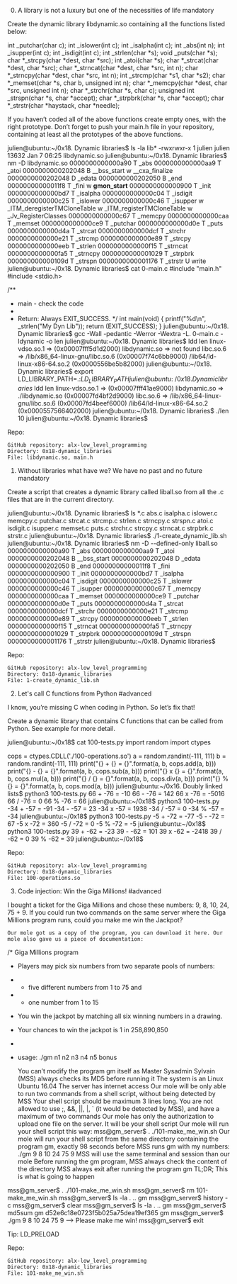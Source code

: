 
0. A library is not a luxury but one of the necessities of life
mandatory

Create the dynamic library libdynamic.so containing all the functions listed below:

int _putchar(char c);
int _islower(int c);
int _isalpha(int c);
int _abs(int n);
int _isupper(int c);
int _isdigit(int c);
int _strlen(char *s);
void _puts(char *s);
char *_strcpy(char *dest, char *src);
int _atoi(char *s);
char *_strcat(char *dest, char *src);
char *_strncat(char *dest, char *src, int n);
char *_strncpy(char *dest, char *src, int n);
int _strcmp(char *s1, char *s2);
char *_memset(char *s, char b, unsigned int n);
char *_memcpy(char *dest, char *src, unsigned int n);
char *_strchr(char *s, char c);
unsigned int _strspn(char *s, char *accept);
char *_strpbrk(char *s, char *accept);
char *_strstr(char *haystack, char *needle);

If you haven’t coded all of the above functions create empty ones, with the right prototype.
Don’t forget to push your main.h file in your repository, containing at least all the prototypes of the above functions.

julien@ubuntu:~/0x18. Dynamic libraries$ ls -la lib*
-rwxrwxr-x 1 julien julien 13632 Jan  7 06:25 libdynamic.so
julien@ubuntu:~/0x18. Dynamic libraries$ nm -D libdynamic.so
0000000000000a90 T _abs
0000000000000aa9 T _atoi
0000000000202048 B __bss_start
                 w __cxa_finalize
0000000000202048 D _edata
0000000000202050 B _end
00000000000011f8 T _fini
                 w __gmon_start__
0000000000000900 T _init
0000000000000bd7 T _isalpha
0000000000000c04 T _isdigit
0000000000000c25 T _islower
0000000000000c46 T _isupper
                 w _ITM_deregisterTMCloneTable
                 w _ITM_registerTMCloneTable
                 w _Jv_RegisterClasses
0000000000000c67 T _memcpy
0000000000000caa T _memset
0000000000000ce9 T _putchar
0000000000000d0e T _puts
0000000000000d4a T _strcat
0000000000000dcf T _strchr
0000000000000e21 T _strcmp
0000000000000e89 T _strcpy
0000000000000eeb T _strlen
0000000000000f15 T _strncat
0000000000000fa5 T _strncpy
0000000000001029 T _strpbrk
000000000000109d T _strspn
0000000000001176 T _strstr
                 U write
julien@ubuntu:~/0x18. Dynamic libraries$ cat 0-main.c
#include "main.h"
#include <stdio.h>

/**
 * main - check the code
 *
 * Return: Always EXIT_SUCCESS.
 */
int main(void)
{
    printf("%d\n", _strlen("My Dyn Lib"));
    return (EXIT_SUCCESS);
}
julien@ubuntu:~/0x18. Dynamic libraries$ gcc -Wall -pedantic -Werror -Wextra -L. 0-main.c -ldynamic -o len
julien@ubuntu:~/0x18. Dynamic libraries$ ldd len
    linux-vdso.so.1 =>  (0x00007fff5d1d2000)
    libdynamic.so => not found
    libc.so.6 => /lib/x86_64-linux-gnu/libc.so.6 (0x00007f74c6bb9000)
    /lib64/ld-linux-x86-64.so.2 (0x0000556be5b82000)
julien@ubuntu:~/0x18. Dynamic libraries$ export LD_LIBRARY_PATH=.:$LD_LIBRARY_PATH
julien@ubuntu:~/0x18. Dynamic libraries$ ldd len
    linux-vdso.so.1 =>  (0x00007fff41ae9000)
    libdynamic.so => ./libdynamic.so (0x00007fd4bf2d9000)
    libc.so.6 => /lib/x86_64-linux-gnu/libc.so.6 (0x00007fd4beef6000)
    /lib64/ld-linux-x86-64.so.2 (0x0000557566402000)
julien@ubuntu:~/0x18. Dynamic libraries$ ./len
10
julien@ubuntu:~/0x18. Dynamic libraries$

Repo:

    GitHub repository: alx-low_level_programming
    Directory: 0x18-dynamic_libraries
    File: libdynamic.so, main.h

1. Without libraries what have we? We have no past and no future
mandatory

Create a script that creates a dynamic library called liball.so from all the .c files that are in the current directory.

julien@ubuntu:~/0x18. Dynamic libraries$ ls *.c
abs.c   isalpha.c  islower.c  memcpy.c  putchar.c  strcat.c  strcmp.c  strlen.c   strncpy.c  strspn.c
atoi.c  isdigit.c  isupper.c  memset.c  puts.c     strchr.c  strcpy.c  strncat.c  strpbrk.c  strstr.c
julien@ubuntu:~/0x18. Dynamic libraries$ ./1-create_dynamic_lib.sh
julien@ubuntu:~/0x18. Dynamic libraries$ nm -D --defined-only liball.so
0000000000000a90 T _abs
0000000000000aa9 T _atoi
0000000000202048 B __bss_start
0000000000202048 D _edata
0000000000202050 B _end
00000000000011f8 T _fini
0000000000000900 T _init
0000000000000bd7 T _isalpha
0000000000000c04 T _isdigit
0000000000000c25 T _islower
0000000000000c46 T _isupper
0000000000000c67 T _memcpy
0000000000000caa T _memset
0000000000000ce9 T _putchar
0000000000000d0e T _puts
0000000000000d4a T _strcat
0000000000000dcf T _strchr
0000000000000e21 T _strcmp
0000000000000e89 T _strcpy
0000000000000eeb T _strlen
0000000000000f15 T _strncat
0000000000000fa5 T _strncpy
0000000000001029 T _strpbrk
000000000000109d T _strspn
0000000000001176 T _strstr
julien@ubuntu:~/0x18. Dynamic libraries$

Repo:

    GitHub repository: alx-low_level_programming
    Directory: 0x18-dynamic_libraries
    File: 1-create_dynamic_lib.sh

2. Let's call C functions from Python
#advanced

I know, you’re missing C when coding in Python. So let’s fix that!

Create a dynamic library that contains C functions that can be called from Python. See example for more detail.

julien@ubuntu:~/0x18$ cat 100-tests.py
import random
import ctypes

cops = ctypes.CDLL('./100-operations.so')
a = random.randint(-111, 111)
b = random.randint(-111, 111)
print("{} + {} = {}".format(a, b, cops.add(a, b)))
print("{} - {} = {}".format(a, b, cops.sub(a, b)))
print("{} x {} = {}".format(a, b, cops.mul(a, b)))
print("{} / {} = {}".format(a, b, cops.div(a, b)))
print("{} % {} = {}".format(a, b, cops.mod(a, b)))
julien@ubuntu:~/0x16. Doubly linked lists$ python3 100-tests.py
66 + -76 = -10
66 - -76 = 142
66 x -76 = -5016
66 / -76 = 0
66 % -76 = 66
julien@ubuntu:~/0x18$ python3 100-tests.py
-34 + -57 = -91
-34 - -57 = 23
-34 x -57 = 1938
-34 / -57 = 0
-34 % -57 = -34
julien@ubuntu:~/0x18$ python3 100-tests.py
-5 + -72 = -77
-5 - -72 = 67
-5 x -72 = 360
-5 / -72 = 0
-5 % -72 = -5
julien@ubuntu:~/0x18$ python3 100-tests.py
39 + -62 = -23
39 - -62 = 101
39 x -62 = -2418
39 / -62 = 0
39 % -62 = 39
julien@ubuntu:~/0x18$

Repo:

    GitHub repository: alx-low_level_programming
    Directory: 0x18-dynamic_libraries
    File: 100-operations.so

3. Code injection: Win the Giga Millions!
#advanced

I bought a ticket for the Giga Millions and chose these numbers: 9, 8, 10, 24, 75 + 9. If you could run two commands on the same server where the Giga Millions program runs, could you make me win the Jackpot?

    Our mole got us a copy of the program, you can download it here. Our mole also gave us a piece of documentation:

/* Giga Millions program
  * Players may pick six numbers from two separate pools of numbers:
  * - five different numbers from 1 to 75 and
  * - one number from 1 to 15
  * You win the jackpot by matching all six winning numbers in a drawing.
  * Your chances to win the jackpot is 1 in 258,890,850
  *
  * usage: ./gm n1 n2 n3 n4 n5 bonus

    You can’t modify the program gm itself as Master Sysadmin Sylvain (MSS) always checks its MD5 before running it
    The system is an Linux Ubuntu 16.04
    The server has internet access
    Our mole will be only able to run two commands from a shell script, without being detected by MSS
    Your shell script should be maximum 3 lines long. You are not allowed to use ;, &&, ||, |, ` (it would be detected by MSS), and have a maximum of two commands
    Our mole has only the authorization to upload one file on the server. It will be your shell script
    Our mole will run your shell script this way: mss@gm_server$ . ./101-make_me_win.sh
    Our mole will run your shell script from the same directory containing the program gm, exactly 98 seconds before MSS runs gm with my numbers: ./gm 9 8 10 24 75 9
    MSS will use the same terminal and session than our mole
    Before running the gm program, MSS always check the content of the directory
    MSS always exit after running the program gm
    TL;DR; This is what is going to happen

mss@gm_server$ . ./101-make_me_win.sh
mss@gm_server$ rm 101-make_me_win.sh
mss@gm_server$ ls -la
. .. gm
mss@gm_server$ history -c
mss@gm_server$ clear
mss@gm_server$ ls -la
. .. gm
mss@gm_server$ md5sum gm
d52e6c18e0723f5b025a75dea19ef365  gm
mss@gm_server$ ./gm 9 8 10 24 75 9
--> Please make me win!
mss@gm_server$ exit

Tip: LD_PRELOAD

Repo:

    GitHub repository: alx-low_level_programming
    Directory: 0x18-dynamic_libraries
    File: 101-make_me_win.sh


